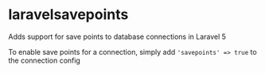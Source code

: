 # laravelsavepoints
Adds support for save points to database connections in Laravel 5

To enable save points for a connection, simply add `'savepoints' => true` to the connection config
